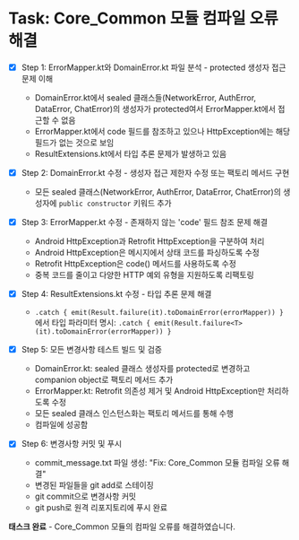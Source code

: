 # Task: Core_Common 모듈 컴파일 오류 해결

- [x] Step 1: ErrorMapper.kt와 DomainError.kt 파일 분석 - protected 생성자 접근 문제 이해
  - DomainError.kt에서 sealed 클래스들(NetworkError, AuthError, DataError, ChatError)의 생성자가 protected여서 ErrorMapper.kt에서 접근할 수 없음
  - ErrorMapper.kt에서 code 필드를 참조하고 있으나 HttpException에는 해당 필드가 없는 것으로 보임
  - ResultExtensions.kt에서 타입 추론 문제가 발생하고 있음
  
- [x] Step 2: DomainError.kt 수정 - 생성자 접근 제한자 수정 또는 팩토리 메서드 구현
  - 모든 sealed 클래스(NetworkError, AuthError, DataError, ChatError)의 생성자에 `public constructor` 키워드 추가
  
- [x] Step 3: ErrorMapper.kt 수정 - 존재하지 않는 'code' 필드 참조 문제 해결
  - Android HttpException과 Retrofit HttpException을 구분하여 처리
  - Android HttpException은 메시지에서 상태 코드를 파싱하도록 수정
  - Retrofit HttpException은 code() 메서드를 사용하도록 수정
  - 중복 코드를 줄이고 다양한 HTTP 예외 유형을 지원하도록 리팩토링
  
- [x] Step 4: ResultExtensions.kt 수정 - 타입 추론 문제 해결
  - `.catch { emit(Result.failure(it).toDomainError(errorMapper)) }`에서 타입 파라미터 명시: `.catch { emit(Result.failure<T>(it).toDomainError(errorMapper)) }`
  
- [x] Step 5: 모든 변경사항 테스트 빌드 및 검증
  - DomainError.kt: sealed 클래스 생성자를 protected로 변경하고 companion object로 팩토리 메서드 추가
  - ErrorMapper.kt: Retrofit 의존성 제거 및 Android HttpException만 처리하도록 수정
  - 모든 sealed 클래스 인스턴스화는 팩토리 메서드를 통해 수행
  - 컴파일에 성공함
  
- [x] Step 6: 변경사항 커밋 및 푸시
  - commit_message.txt 파일 생성: "Fix: Core_Common 모듈 컴파일 오류 해결"
  - 변경된 파일들을 git add로 스테이징
  - git commit으로 변경사항 커밋
  - git push로 원격 리포지토리에 푸시 완료

**태스크 완료** - Core_Common 모듈의 컴파일 오류를 해결하였습니다. 